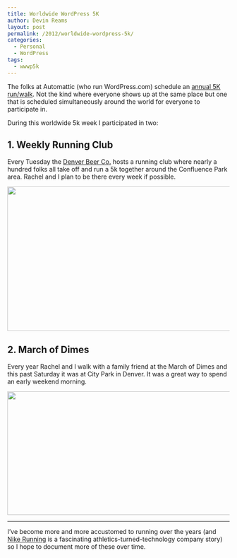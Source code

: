 ```yaml
---
title: Worldwide WordPress 5K
author: Devin Reams
layout: post
permalink: /2012/worldwide-wordpress-5k/
categories:
  - Personal
  - WordPress
tags:
  - wwwp5k
---
```

The folks at Automattic (who run WordPress.com) schedule an [annual 5K run/walk][1]. Not the kind where everyone shows up at the same place but one that is scheduled simultaneously around the world for everyone to participate in.

During this worldwide 5k week I participated in two:

## 1. Weekly Running Club

Every Tuesday the [Denver Beer Co.][2] hosts a running club where nearly a hundred folks all take off and run a 5k together around the Confluence Park area. Rachel and I plan to be there every week if possible.

<img src="https://devin.reams.me/wp-content/uploads/2012/04/Nike+-Runs-510x327.png" alt="" title="Denver Beer Co. Running Club Route" width="510" height="327" class="aligncenter size-medium-img wp-image-4245" />

## 2. March of Dimes

Every year Rachel and I walk with a family friend at the March of Dimes and this past Saturday it was at City Park in Denver. It was a great way to spend an early weekend morning.

<img src="https://devin.reams.me/wp-content/uploads/2012/04/Nike+-Runs-1-510x280.png" alt="" title="March for Babies Walks in Denver" width="510" height="280" class="aligncenter size-medium-img wp-image-4246" />

* * *

I&#8217;ve become more and more accustomed to running over the years (and [Nike Running][3] is a fascinating athletics-turned-technology company story) so I hope to document more of these over time.

 [1]: http://en.blog.wordpress.com/2012/04/10/automattics-worldwide-wp-5k/
 [2]: http://denverbeerco.com
 [3]: http://nikerunning.nike.com